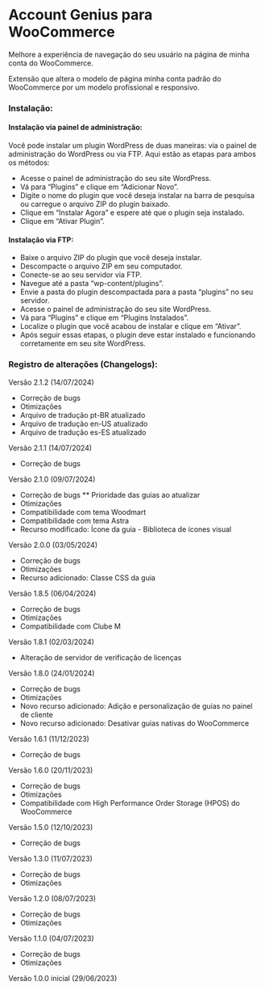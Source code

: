 # Account Genius para WooCommerce

Melhore a experiência de navegação do seu usuário na página de minha conta do WooCommerce.

Extensão que altera o modelo de página minha conta padrão do WooCommerce por um modelo profissional e responsivo.

### Instalação:

#### Instalação via painel de administração:

Você pode instalar um plugin WordPress de duas maneiras: via o painel de administração do WordPress ou via FTP. Aqui estão as etapas para ambos os métodos:

* Acesse o painel de administração do seu site WordPress.
* Vá para “Plugins” e clique em “Adicionar Novo”.
* Digite o nome do plugin que você deseja instalar na barra de pesquisa ou carregue o arquivo ZIP do plugin baixado.
* Clique em “Instalar Agora” e espere até que o plugin seja instalado.
* Clique em “Ativar Plugin”.

#### Instalação via FTP:

* Baixe o arquivo ZIP do plugin que você deseja instalar.
* Descompacte o arquivo ZIP em seu computador.
* Conecte-se ao seu servidor via FTP.
* Navegue até a pasta “wp-content/plugins”.
* Envie a pasta do plugin descompactada para a pasta “plugins” no seu servidor.
* Acesse o painel de administração do seu site WordPress.
* Vá para “Plugins” e clique em “Plugins Instalados”.
* Localize o plugin que você acabou de instalar e clique em “Ativar”.
* Após seguir essas etapas, o plugin deve estar instalado e funcionando corretamente em seu site WordPress.

### Registro de alterações (Changelogs):

Versão 2.1.2 (14/07/2024)
* Correção de bugs
* Otimizações
* Arquivo de tradução pt-BR atualizado
* Arquivo de tradução en-US atualizado
* Arquivo de tradução es-ES atualizado

Versão 2.1.1 (14/07/2024)
* Correção de bugs

Versão 2.1.0 (09/07/2024)
* Correção de bugs
  ** Prioridade das guias ao atualizar
* Otimizações
* Compatibilidade com tema Woodmart
* Compatibilidade com tema Astra
* Recurso modificado: Ícone da guia - Biblioteca de ícones visual

Versão 2.0.0 (03/05/2024)
* Correção de bugs
* Otimizações
* Recurso adicionado: Classe CSS da guia

Versão 1.8.5 (06/04/2024)
* Correção de bugs
* Otimizações
* Compatibilidade com Clube M

Versão 1.8.1 (02/03/2024)
* Alteração de servidor de verificação de licenças

Versão 1.8.0 (24/01/2024)
* Correção de bugs
* Otimizações
* Novo recurso adicionado: Adição e personalização de guias no painel de cliente
* Novo recurso adicionado: Desativar guias nativas do WooCommerce

Versão 1.6.1 (11/12/2023)
* Correção de bugs

Versão 1.6.0 (20/11/2023)
* Correção de bugs
* Otimizações
* Compatibilidade com High Performance Order Storage (HPOS) do WooCommerce

Versão 1.5.0 (12/10/2023)
* Correção de bugs

Versão 1.3.0 (11/07/2023)
* Correção de bugs
* Otimizações

Versão 1.2.0 (08/07/2023)
* Correção de bugs
* Otimizações

Versão 1.1.0 (04/07/2023)
* Correção de bugs
* Otimizações

Versão 1.0.0 inicial (29/06/2023)
